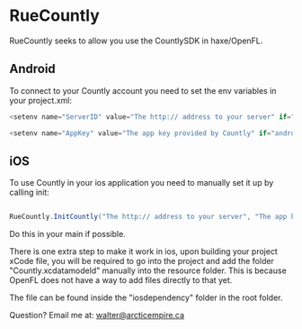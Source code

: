 RueCountly
==========


RueCountly seeks to allow you use the CountlySDK in haxe/OpenFL.

Android
-------

To connect to your Countly account you need to set the env variables in your project.xml:

```java
<setenv name="ServerID" value="The http:// address to your server" if="android" />

<setenv name="AppKey" value="The app key provided by Countly" if="android" />
```


iOS
---

To use Countly in your ios application you need to manually set it up by calling init:

```java

RueCountly.InitCountly("The http:// address to your server", "The app key provided by Countly");

```

Do this in your main if possible.

There is one extra step to make it work in ios, upon building your project xCode file, you will be required to go into the project and add the folder "Countly.xcdatamodeld" manually into the resource folder. This is because OpenFL does not have a way to add files directly to that yet.


The file can be found inside the "iosdependency" folder in the root folder.



Question? Email me at: walter@arcticempire.ca 
